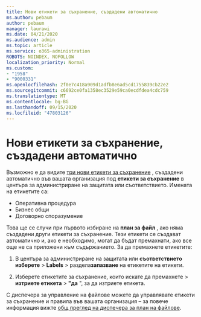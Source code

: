 ```yaml
---
title: Нови етикети за съхранение, създадени автоматично
ms.author: pebaum
author: pebaum
manager: laurawi
ms.date: 04/21/2020
ms.audience: admin
ms.topic: article
ms.service: o365-administration
ROBOTS: NOINDEX, NOFOLLOW
localization_priority: Normal
ms.custom:
- "1958"
- "9000331"
ms.openlocfilehash: 2f0e7c418a909d1adfb8e6ad5cd1755839cb22e2
ms.sourcegitcommit: c6692ce0fa1358ec3529e59ca0ecdfdea4cdc759
ms.translationtype: MT
ms.contentlocale: bg-BG
ms.lasthandoff: 09/15/2020
ms.locfileid: "47803126"
---
```

# <a name="new-retention-labels-created-automatically"></a>Нови етикети за съхранение, създадени автоматично

Възможно е да видите [три нови етикети за съхранение](https://docs.microsoft.com/microsoft-365/compliance/file-plan-manager) , създадени автоматично във вашата организация под **етикети за съхранение** в центъра за администриране на защитата или съответствието. Имената на етикетите са:

- Оперативна процедура
- Бизнес общи
- Договорно споразумение

Това ще се случи при първото избиране на **план за файл** , ако няма създадени други етикети за съхранение. Тези етикети се създават автоматично и, ако е необходимо, могат да бъдат премахнати, ако все още не са приложени към съдържанието. За да премахнете етикетите:

1. В центъра за администриране на защитата или **съответствието изберете**  >  **Labels**  >  раздела**запазване** на етикетите на етикети.

1. Изберете етикетите за съхранение, които искате да премахнете > **изтриете етикета**  >  **"да** ", за да изтриете етикета.

С диспечера за управление на файлове можете да управлявате етикети за съхранение и правила във вашата организация – за повече информация вижте [общ преглед на диспечера за план на файлове](https://docs.microsoft.com/microsoft-365/compliance/file-plan-manager).